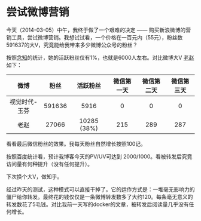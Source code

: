 # 尝试微博营销

今天（2014-03-05）中午，我终于做了一个艰难的决定 —— 购买新浪微博的营销工具，尝试微博营销。我想试试看，一个价格在一百元内（55元），粉丝数591637的大V，究竟能给我带来多少微博公众号的粉丝？

按照[念知](http://www.nianzhi.cc/user/1898476165/data)的统计，她的活跃粉丝仅有1%，也就是6000人左右。对比微博大V [老赵](http://www.nianzhi.cc/user/1560442584/data)如下：

|      微博   |     粉丝      |   活跃粉丝 | 微信第一天 | 微信第二天 | 微信第三天 |
|:-----------:|:------------:|:---------:|:---------:|:---------:|:---------:|
| 视觉时代-玉芬| 591636        | 5916      | 0         | 0         |  0       |
| 老赵        | 27066         |10285 (38%)| 215       |   289     |  287     |

看看最后微信粉丝的效果。我每天粉丝自然增长按照100记。

按照百度统计看，预计我博客今天的PV/UV可达到 2000/1000。看被转发后究竟访问量有何种提升（没有任何提升）。

下次换个大V，做知乎。

经过昨天的测试，这种模式可以直接干掉了。它的运作方式是：一堆毫无影响力的僵尸给你转发。最终花的钱仅仅是一条微博转发数多了大约120。每条毫无意义的转发数花了5毛钱。对比我前一天写的docker的文章，被转发后阅读量几乎没有任何增长。

